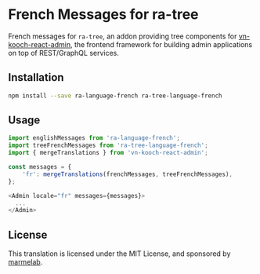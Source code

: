 # French Messages for ra-tree

French messages for `ra-tree`, an addon providing tree components for [vn-kooch-react-admin](https://github.com/marmelab/vn-kooch-react-admin), the frontend framework for building admin applications on top of REST/GraphQL services.

## Installation

```sh
npm install --save ra-language-french ra-tree-language-french
```

## Usage

```js
import englishMessages from 'ra-language-french';
import treeFrenchMessages from 'ra-tree-language-french';
import { mergeTranslations } from 'vn-kooch-react-admin';

const messages = {
    'fr': mergeTranslations(frenchMessages, treeFrenchMessages),
};

<Admin locale="fr" messages={messages}>
  ...
</Admin>
```

## License

This translation is licensed under the MIT License, and sponsored by [marmelab](http://marmelab.com).
